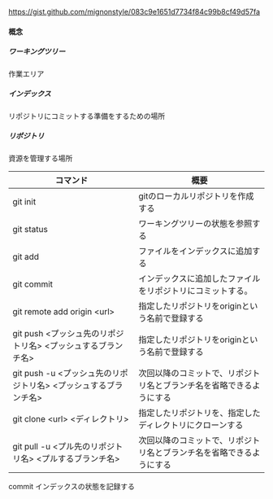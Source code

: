 https://gist.github.com/mignonstyle/083c9e1651d7734f84c99b8cf49d57fa
#### 概念
##### ワーキングツリー
作業エリア
##### インデックス
リポジトリにコミットする準備をするための場所
##### リポジトリ
資源を管理する場所   
 
| コマンド | 概要 |
|----|---- |
| git init | gitのローカルリポジトリを作成する |
| git status | ワーキングツリーの状態を参照する |
| git add | ファイルをインデックスに追加する |
| git commit | インデックスに追加したファイルをリポジトリにコミットする。 |
| git remote add origin &lt;url&gt; | 指定したリポジトリをoriginという名前で登録する |
| git push &lt;プッシュ先のリポジトリ名&gt; &lt;プッシュするブランチ名&gt; |指定したリポジトリをoriginという名前で登録する |
| git push -u &lt;プッシュ先のリポジトリ名&gt; &lt;プッシュするブランチ名&gt; |次回以降のコミットで、リポジトリ名とブランチ名を省略できるようにする |
| git clone &lt;url&gt; &lt;ディレクトリ&gt; |指定したリポジトリを、指定したディレクトリにクローンする|
| git pull -u &lt;プル先のリポジトリ名&gt; &lt;プルするブランチ名&gt; |次回以降のコミットで、リポジトリ名とブランチ名を省略できるようにする |

commit インデックスの状態を記録する